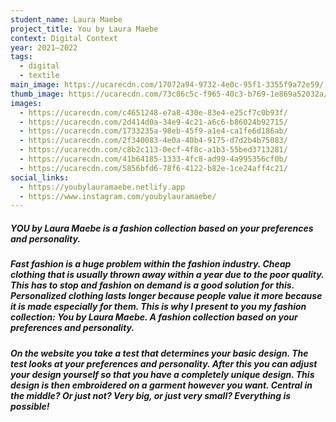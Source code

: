 ```yaml
---
student_name: Laura Maebe
project_title: You by Laura Maebe
context: Digital Context
year: 2021—2022
tags:
  - digital
  - textile
main_image: https://ucarecdn.com/17072a94-9732-4e0c-95f1-3355f9a72e59/
thumb_image: https://ucarecdn.com/73c86c5c-f965-40c3-b769-1e869a52032a/
images:
  - https://ucarecdn.com/c4651248-e7a8-430e-83e4-e25cf7c0b93f/
  - https://ucarecdn.com/2d414d0a-34e9-4c21-a6c6-b86024b92715/
  - https://ucarecdn.com/1733235a-98eb-45f9-a1e4-ca1fe6d186ab/
  - https://ucarecdn.com/2f340083-4e0a-40b4-9175-d7d2b4b75083/
  - https://ucarecdn.com/c8b2c113-0ecf-4f8c-a1b3-55bed3713281/
  - https://ucarecdn.com/41b64185-1333-4fc8-ad99-4a995356cf0b/
  - https://ucarecdn.com/5856bfd6-78f6-4122-b82e-1ce24aff4c21/
social_links:
  - https://youbylauramaebe.netlify.app
  - https://www.instagram.com/youbylauramaebe/
---
```

##### *YOU by Laura Maebe* is a fashion collection based on your preferences and personality.

##### Fast fashion is a huge problem within the fashion industry. Cheap clothing that is usually thrown away within a year due to the poor quality. This has to stop and fashion on demand is a good solution for this. Personalized clothing lasts longer because people value it more because it is made especially for them. This is why I present to you my fashion collection: You by Laura Maebe. A fashion collection based on your preferences and personality.

##### On the website you take a test that determines your basic design. The test looks at your preferences and personality. After this you can adjust your design yourself so that you have a completely unique design. This design is then embroidered on a garment however you want. Central in the middle? Or just not? Very big, or just very small? Everything is possible!
